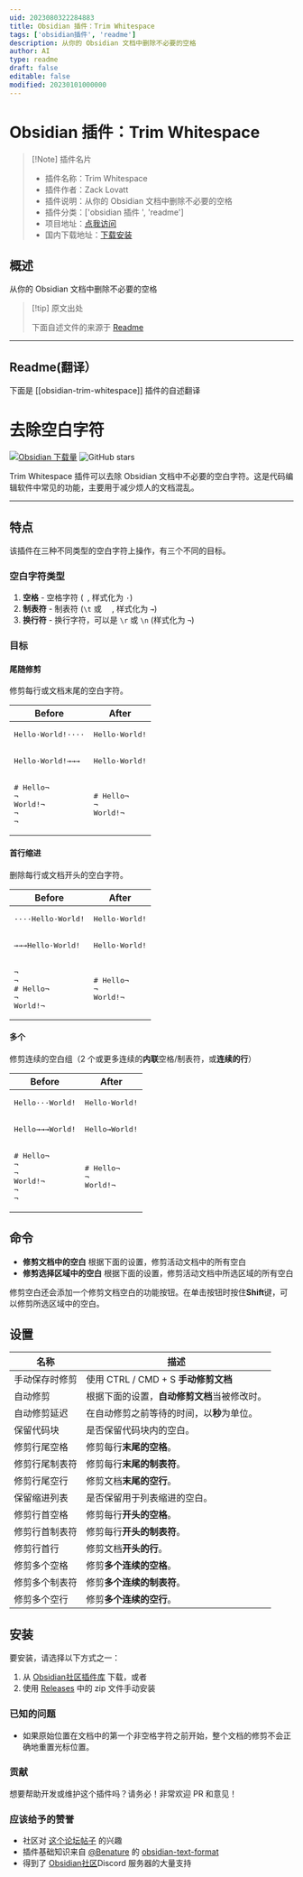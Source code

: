 ```yaml
---
uid: 2023080322284883
title: Obsidian 插件：Trim Whitespace
tags: ['obsidian插件', 'readme']
description: 从你的 Obsidian 文档中删除不必要的空格
author: AI
type: readme
draft: false
editable: false
modified: 20230101000000
---
```


# Obsidian 插件：Trim Whitespace

> [!Note] 插件名片
> - 插件名称：Trim Whitespace
> - 插件作者：Zack Lovatt
> - 插件说明：从你的 Obsidian 文档中删除不必要的空格
> - 插件分类：['obsidian 插件 ', 'readme']
> - 项目地址：[点我访问](https://github.com/zlovatt/obsidian-trim-whitespace)
> - 国内下载地址：[下载安装](https://pkmer.cn/products/plugin/pluginMarket/?obsidian-trim-whitespace)

## 概述

从你的 Obsidian 文档中删除不必要的空格

> [!tip] 原文出处
>
>下面自述文件的来源于 [Readme](https://ghproxy.net/https://raw.githubusercontent.com/zlovatt/obsidian-trim-whitespace/main/README.md)
>

---

## Readme(翻译）

下面是 [[obsidian-trim-whitespace]] 插件的自述翻译

# 去除空白字符

[![Obsidian 下载量](https://img.shields.io/badge/dynamic/json?color=7e6ad6&labelColor=34208c&label=Obsidian%20下载量&query=$['obsidian-trim-whitespace'].downloads&url=https://raw.githubusercontent.com/obsidianmd/obsidian-releases/master/community-plugin-stats.json&)](obsidian://show-plugin?id=obsidian-trim-whitespace) ![GitHub stars](https://img.shields.io/github/stars/zlovatt/obsidian-trim-whitespace?style=flat)

Trim Whitespace 插件可以去除 Obsidian 文档中不必要的空白字符。这是代码编辑软件中常见的功能，主要用于减少烦人的文档混乱。

---

## 特点

该插件在三种不同类型的空白字符上操作，有三个不同的目标。

### 空白字符类型

1. **空格** - 空格字符 (` `, 样式化为 `·`)
2. **制表符** - 制表符 (`\t` 或 `	`, 样式化为 `→`)
3. **换行符** - 换行字符，可以是 `\r` 或 `\n` (样式化为 `¬`)

### 目标

#### 尾随修剪

修剪每行或文档末尾的空白字符。

|                      Before                       |                After                |
| ------------------------------------------------- | ----------------------------------- |
| <pre>Hello·World!····</pre>                       | <pre>Hello·World!</pre>             |
| <pre>Hello·World!→→→</pre>                        | <pre>Hello·World!</pre>             |
| <pre># Hello¬<br>¬<br>World!¬<br>¬<br>¬<br></pre> | <pre># Hello¬<br>¬<br>World!¬</pre> |

#### 首行缩进

删除每行或文档开头的空白字符。

  |                    Before                     |                After                |
  | --------------------------------------------- | ----------------------------------- |
  | <pre>····Hello·World!</pre>                   | <pre>Hello·World!</pre>             |
  | <pre>→→→Hello·World!</pre>                    | <pre>Hello·World!</pre>             |
  | <pre>¬<br>¬<br># Hello¬<br>¬<br>World!¬</pre> | <pre># Hello¬<br>¬<br>World!¬</pre> |

#### 多个

修剪连续的空白组（2 个或更多连续的**内联**空格/制表符，或**连续的行**）

|                       Before                       |                After                |
| -------------------------------------------------- | ----------------------------------- |
| <pre>Hello···World!</pre>                          | <pre>Hello·World!</pre>             |
| <pre>Hello→→→World!</pre>                          | <pre>Hello→World!</pre>             |
| <pre># Hello¬<br>¬<br>¬<br>World!¬<br>¬<br>¬</pre> | <pre># Hello¬<br>¬<br>World!¬</pre> |

## 命令

* **修剪文档中的空白** 根据下面的设置，修剪活动文档中的所有空白
* **修剪选择区域中的空白** 根据下面的设置，修剪活动文档中所选区域的所有空白

修剪空白还会添加一个修剪文档空白的功能按钮。在单击按钮时按住**Shift**键，可以修剪所选区域中的空白。

## 设置

|          名称           |                                   描述                                   |
| ----------------------- | ------------------------------------------------------------------------------- |
| 手动保存时修剪     | 使用 CTRL / CMD + S **手动修剪文档**                                  |
| 自动修剪               | 根据下面的设置，**自动修剪文档**当被修改时。 |
| 自动修剪延迟         | 在自动修剪之前等待的时间，以**秒**为单位。                               |
| 保留代码块    | 是否保留代码块内的空白。                              |
| 修剪行尾空格    | 修剪每行**末尾的空格**。                                    |
| 修剪行尾制表符      | 修剪每行**末尾的制表符**。                                      |
| 修剪行尾空行     | 修剪文档**末尾的空行**。                            |
| 保留缩进列表 | 是否保留用于列表缩进的空白。                    |
| 修剪行首空格     | 修剪每行**开头的空格**。                                  |
| 修剪行首制表符       | 修剪每行**开头的制表符**。                                    |
| 修剪行首行      | 修剪文档**开头的行**。                                |
| 修剪多个空格    | 修剪**多个连续的空格**。                                  |
| 修剪多个制表符      | 修剪**多个连续的制表符**。                                    |
| 修剪多个空行     | 修剪**多个连续的空行**。                                    |

## 安装

要安装，请选择以下方式之一：

1. 从 [Obsidian社区插件库](obsidian://show-plugin?id=obsidian-trim-whitespace) 下载，或者
2. 使用 [Releases](http://github.com/zlovatt/obsidian-trim-whitespace/releases) 中的 zip 文件手动安装

### 已知的问题

- 如果原始位置在文档中的第一个非空格字符之前开始，整个文档的修剪不会正确地重置光标位置。

### 贡献

想要帮助开发或维护这个插件吗？请务必！非常欢迎 PR 和意见！

### 应该给予的赞誉

- 社区对 [这个论坛帖子](https://forum.obsidian.md/t/trim-trailing-whitespace/17047) 的兴趣
- 插件基础知识来自 [@Benature](https://github.com/Benature) 的 [obsidian-text-format](https://github.com/Benature/obsidian-text-format)
- 得到了 [Obsidian社区](https://obsidian.md/community)Discord 服务器的大量支持



